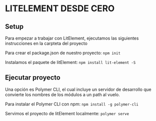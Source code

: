 # LITELEMENT DESDE CERO

## Setup
Para empezar a trabajar con LitElement, ejecutamos las siguientes instrucciones en la carpteta del proyecto

Para crear el package.json de nuestro proyecto:
`npm init`

Instalamos el paquete de litElement:
`npm install lit-element -S`

## Ejecutar proyecto
Una opción es Polymer CLI, el cual incluye un servidor de desarrollo que convierte los nombres de los módulos a un path al vuelo.

Para instalar el Polymer CLI con npm:
`npm install -g polymer-cli`

Servimos el proyecto de litElement localmente:
`polymer serve`